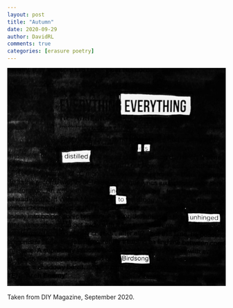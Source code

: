 ```yaml
---
layout: post
title: "Autumn"
date: 2020-09-29
author: DavidRL
comments: true
categories: [erasure poetry]
---
```

<img src="/assets/images/articles/autumn.jpeg" class="responsive"><br>

Taken from DIY Magazine, September 2020.
